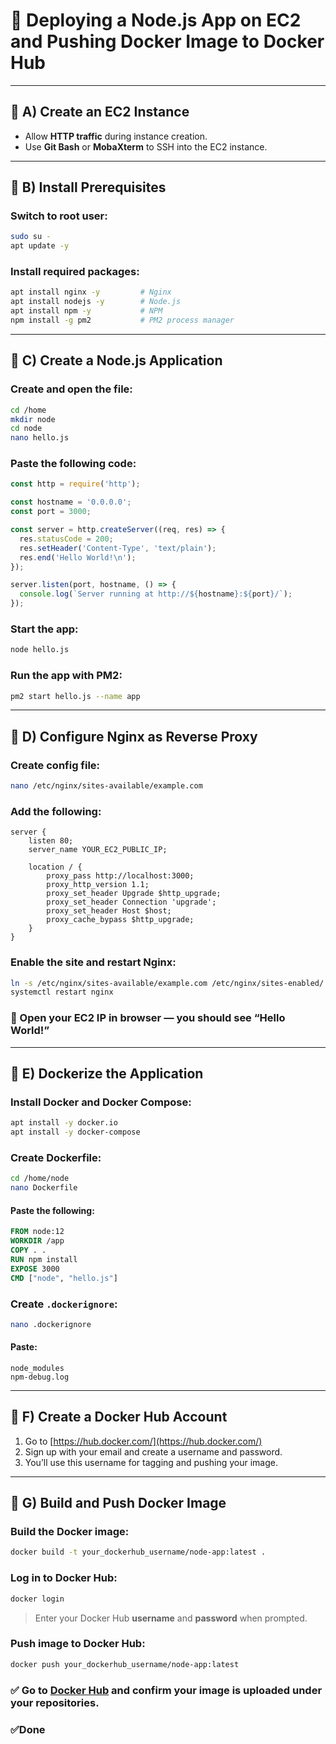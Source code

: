 # 🐳 Deploying a Node.js App on EC2 and Pushing Docker Image to Docker Hub

---

## 🔹 A) Create an EC2 Instance

* Allow **HTTP traffic** during instance creation.
* Use **Git Bash** or **MobaXterm** to SSH into the EC2 instance.

---

## 🔹 B) Install Prerequisites

### Switch to root user:

```bash
sudo su -
apt update -y
```

### Install required packages:

```bash
apt install nginx -y         # Nginx
apt install nodejs -y        # Node.js
apt install npm -y           # NPM
npm install -g pm2           # PM2 process manager
```

---

## 🔹 C) Create a Node.js Application

### Create and open the file:

```bash
cd /home
mkdir node
cd node
nano hello.js
```

### Paste the following code:

```js
const http = require('http');

const hostname = '0.0.0.0';
const port = 3000;

const server = http.createServer((req, res) => {
  res.statusCode = 200;
  res.setHeader('Content-Type', 'text/plain');
  res.end('Hello World!\n');
});

server.listen(port, hostname, () => {
  console.log(`Server running at http://${hostname}:${port}/`);
});
```

### Start the app:

```bash
node hello.js
```

### Run the app with PM2:

```bash
pm2 start hello.js --name app
```

---

## 🔹 D) Configure Nginx as Reverse Proxy

### Create config file:

```bash
nano /etc/nginx/sites-available/example.com
```

### Add the following:

```nginx
server {
    listen 80;
    server_name YOUR_EC2_PUBLIC_IP;

    location / {
        proxy_pass http://localhost:3000;
        proxy_http_version 1.1;
        proxy_set_header Upgrade $http_upgrade;
        proxy_set_header Connection 'upgrade';
        proxy_set_header Host $host;
        proxy_cache_bypass $http_upgrade;
    }
}
```

### Enable the site and restart Nginx:

```bash
ln -s /etc/nginx/sites-available/example.com /etc/nginx/sites-enabled/
systemctl restart nginx
```

### 🧪 Open your EC2 IP in browser — you should see “Hello World!”

---

## 🔹 E) Dockerize the Application

### Install Docker and Docker Compose:

```bash
apt install -y docker.io
apt install -y docker-compose
```

### Create Dockerfile:

```bash
cd /home/node
nano Dockerfile
```

#### Paste the following:

```Dockerfile
FROM node:12
WORKDIR /app
COPY . .
RUN npm install
EXPOSE 3000
CMD ["node", "hello.js"]
```

### Create `.dockerignore`:

```bash
nano .dockerignore
```

#### Paste:

```
node_modules
npm-debug.log
```

---

## 🔹 F) Create a Docker Hub Account

1. Go to [https://hub.docker.com/](https://hub.docker.com/)
2. Sign up with your email and create a username and password.
3. You’ll use this username for tagging and pushing your image.

---

## 🔹 G) Build and Push Docker Image

### Build the Docker image:

```bash
docker build -t your_dockerhub_username/node-app:latest .
```

### Log in to Docker Hub:

```bash
docker login
```

> Enter your Docker Hub **username** and **password** when prompted.

### Push image to Docker Hub:

```bash
docker push your_dockerhub_username/node-app:latest
```

### ✅ Go to [Docker Hub](https://hub.docker.com/) and confirm your image is uploaded under your repositories.
### ✅Done
